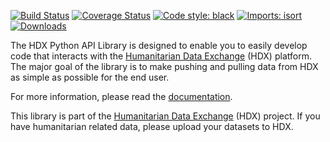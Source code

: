 [![Build Status](https://github.com/OCHA-DAP/hdx-python-api/actions/workflows/run-python-tests.yaml/badge.svg)](https://github.com/OCHA-DAP/hdx-python-api/actions/workflows/run-python-tests.yaml)
[![Coverage Status](https://coveralls.io/repos/github/OCHA-DAP/hdx-python-api/badge.svg?branch=main&ts=1)](https://coveralls.io/github/OCHA-DAP/hdx-python-api?branch=main)
[![Code style: black](https://img.shields.io/badge/code%20style-black-000000.svg)](https://github.com/psf/black)
[![Imports: isort](https://img.shields.io/badge/%20imports-isort-%231674b1?style=flat&labelColor=ef8336)](https://pycqa.github.io/isort/)
[![Downloads](https://img.shields.io/pypi/dm/hdx-python-api.svg)](https://pypistats.org/packages/hdx-python-api)

The HDX Python API Library is designed to enable you to easily develop code that 
interacts with the [Humanitarian Data Exchange](https://data.humdata.org/) (HDX) 
platform. The major goal of the library is to make pushing and pulling data from HDX as 
simple as possible for the end user.

For more information, please read the 
[documentation](https://hdx-python-api.readthedocs.io/en/latest/). 

This library is part of the [Humanitarian Data Exchange](https://data.humdata.org/) 
(HDX) project. If you have humanitarian related data, please upload your datasets to 
HDX.
